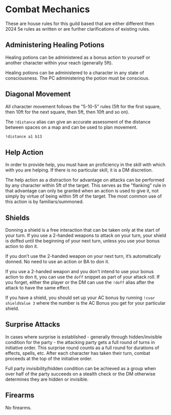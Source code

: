 # Combat Mechanics
These are house rules for this guild based that are either different then 2024 5e rules as written or are further clarifications of existing rules.

## Administering Healing Potions
Healing potions can be administered as a bonus action to yourself or another character within your reach (generally 5ft).

Healing potions can be administered to a character in any state of consciousness. The PC administering the potion must be conscious.

## Diagonal Movement
All character movement follows the "5-10-5" rules (5ft for the first square, then 10ft for the next square, then 5ft, then 10ft and so on).

The `!distance` alias can give an accurate assessment of the distance between spaces on a map and can be used to plan movement.

```sh
!distance a1 b13
```

## Help Action
In order to provide help, you must have an proficiency in the skill with which with you are helping. If there is no particular skill, it is a DM discretion.

The help action as a distraction for advantage on attacks can be performed by any character within 5ft of the target. This serves as the "flanking" rule in that advantage can only be granted when an action is used to give it, not simply by virtue of being within 5ft of the target. The most common use of this action is by familiars/summoned.

## Shields
Donning a shield is a free interaction that can be taken only at the start of your turn. If you use a 2-handed weapons to attack on your turn, your shield is doffed until the beginning of your next turn, unless you use your bonus action to don it.

If you don’t use the 2-handed weapon on your next turn, it’s automatically donned. No need to use an action or BA to don it.

If you use a 2-handed weapon and you don't intend to use your bonus action to don it, you can use the `doff` snippet as part of your attack roll. If you forget, either the player or the DM can use the `!doff` alias after the attack to have the same effect.

If you have a shield, you should set up your AC bonus by running `!cvar shieldValue 3` where the number is the AC Bonus you get for your particular shield.

## Surprise Attacks
In cases where surprise is established - generally through hidden/invisible condition for the party - the attacking party gets a full round of turns in initiative order. This surprise round counts as a full round for durations of effects, spells, etc. After each character has taken their turn, combat proceeds at the top of the initiative order.

Full party invisibility/hidden condition can be achieved as a group when over half of the party succeeds on a stealth check or the DM otherwise determines they are hidden or invisible.

## Firearms
No firearms.